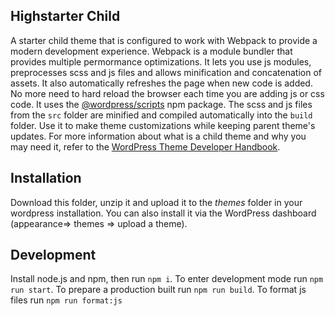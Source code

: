 ## Highstarter Child

A starter child theme that is configured to work with Webpack to provide a modern development experience. Webpack is a module bundler that provides multiple permormance optimizations. It lets you use js modules, preprocesses scss and js files and allows minification and concatenation of assets. It also automatically refreshes the page when new code is added. No more need to hard reload the browser each time you are adding js or css code. It uses the [@wordpress/scripts](https://developer.wordpress.org/block-editor/reference-guides/packages/packages-scripts/) npm package. The scss and js files from the `src` folder are minified and compiled automatically into the `build` folder. Use it to make theme customizations while keeping parent theme's updates. 
For more information about what is a child theme and why you may need it, refer to the [WordPress Theme Developer Handbook](https://developer.wordpress.org/themes/advanced-topics/child-themes/).

## Installation

Download this folder, unzip it and upload it to the *themes* folder in your wordpress installation. 
You can also install it via the WordPress dashboard (appearance=> themes => upload a theme).

## Development

Install node.js and npm, then run `npm i`. To enter development mode run `npm run start`. To prepare a production built run `npm run build`. To format js files run `npm run format:js`